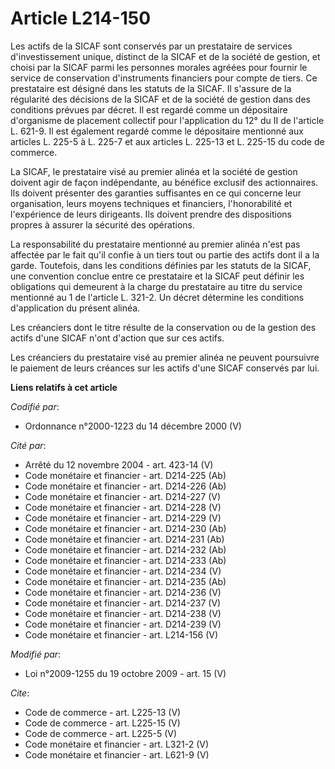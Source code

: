 # Article L214-150

Les actifs de la SICAF sont conservés par un prestataire de services d'investissement unique, distinct de la SICAF et de la
société de gestion, et choisi par la SICAF parmi les personnes morales agréées pour fournir le service de conservation
d'instruments financiers pour compte de tiers. Ce prestataire est désigné dans les statuts de la SICAF. Il s'assure de la
régularité des décisions de la SICAF et de la société de gestion dans des conditions prévues par décret. Il est regardé comme
un dépositaire d'organisme de placement collectif pour l'application du 12° du II de l'article L. 621-9. Il est également
regardé comme le dépositaire mentionné aux articles L. 225-5 à L. 225-7 et aux articles L. 225-13 et L. 225-15 du code de
commerce. 

La SICAF, le prestataire visé au premier alinéa et la société de gestion doivent agir de façon indépendante, au bénéfice
exclusif des actionnaires. Ils doivent présenter des garanties suffisantes en ce qui concerne leur organisation, leurs moyens
techniques et financiers, l'honorabilité et l'expérience de leurs dirigeants. Ils doivent prendre des dispositions propres à
assurer la sécurité des opérations. 

La responsabilité du prestataire mentionné au premier alinéa n'est pas affectée par le fait qu'il confie à un tiers tout ou
partie des actifs dont il a la garde. Toutefois, dans les conditions définies par les statuts de la SICAF, une convention
conclue entre ce prestataire et la SICAF peut définir les obligations qui demeurent à la charge du prestataire au titre du
service mentionné au 1 de l'article L. 321-2. Un décret détermine les conditions d'application du présent alinéa. 

Les créanciers dont le titre résulte de la conservation ou de la gestion des actifs d'une SICAF n'ont d'action que sur ces
actifs. 

Les créanciers du prestataire visé au premier alinéa ne peuvent poursuivre le paiement de leurs créances sur les actifs d'une
SICAF conservés par lui.

**Liens relatifs à cet article**

_Codifié par_:

  - Ordonnance n°2000-1223 du 14 décembre 2000 (V)

_Cité par_:

  - Arrêté du 12 novembre 2004 - art. 423-14 (V)
  - Code monétaire et financier - art. D214-225 (Ab)
  - Code monétaire et financier - art. D214-226 (Ab)
  - Code monétaire et financier - art. D214-227 (V)
  - Code monétaire et financier - art. D214-228 (V)
  - Code monétaire et financier - art. D214-229 (V)
  - Code monétaire et financier - art. D214-230 (Ab)
  - Code monétaire et financier - art. D214-231 (Ab)
  - Code monétaire et financier - art. D214-232 (Ab)
  - Code monétaire et financier - art. D214-233 (Ab)
  - Code monétaire et financier - art. D214-234 (V)
  - Code monétaire et financier - art. D214-235 (Ab)
  - Code monétaire et financier - art. D214-236 (V)
  - Code monétaire et financier - art. D214-237 (V)
  - Code monétaire et financier - art. D214-238 (V)
  - Code monétaire et financier - art. D214-239 (V)
  - Code monétaire et financier - art. L214-156 (V)

_Modifié par_:

  - Loi n°2009-1255 du 19 octobre 2009 - art. 15 (V)

_Cite_:

  - Code de commerce - art. L225-13 (V)
  - Code de commerce - art. L225-15 (V)
  - Code de commerce - art. L225-5 (V)
  - Code monétaire et financier - art. L321-2 (V)
  - Code monétaire et financier - art. L621-9 (V)
